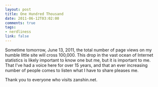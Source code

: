 ```yaml
--- 
layout: post
title: One Hundred Thousand
date: 2011-06-12T03:02:00
comments: true
tags:
- nerdliness
link: false
---
```

Sometime tomorrow, June 13, 2011, the total number of page views on my humble little site will cross 100,000. This drop in the vast ocean of Internet statistics is likely important to know one but me, but it is important to me. That I've had a voice here for over 15 years, and that an ever increasing number of people comes to listen what I have to share pleases me.

Thank you to everyone who visits zanshin.net.
